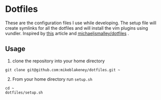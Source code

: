 # Dotfiles

These are the configuration files I use while developing.  The setup file will create symlinks for all the dotfiles and will install the vim plugins using vundler.  Inspired by [this](http://blog.smalleycreative.com/tutorials/using-git-and-github-to-manage-your-dotfiles/) article and [michaeljsmalley/dotfiles](https://github.com/michaeljsmalley/dotfiles) .

## Usage
1.  clone the repository into your home directory
```
git clone git@github.com:mikeblakeney/dotfiles.git ~
```

2. From your home directory run `setup.sh`
```
cd ~
dotfiles/setup.sh
```
